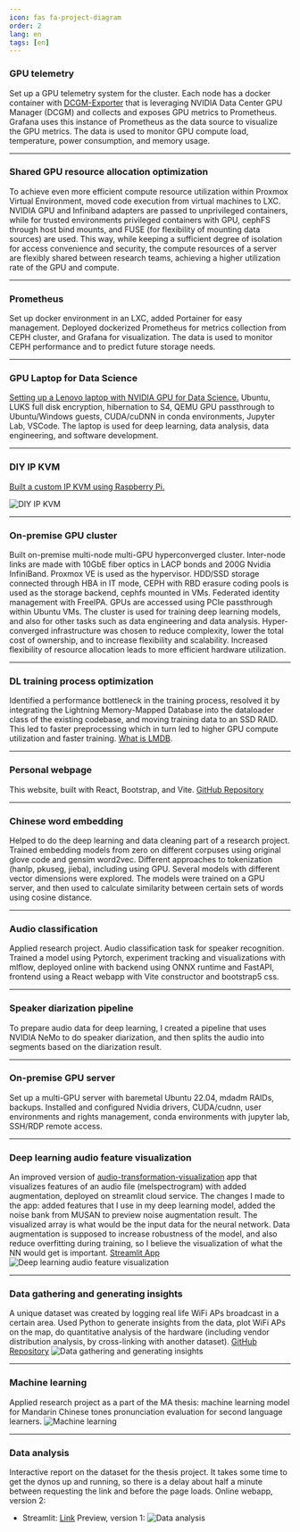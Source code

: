 ```yaml
---
icon: fas fa-project-diagram
order: 2
lang: en
tags: [en]
---
```


### GPU telemetry

Set up a GPU telemetry system for the cluster. Each node has a docker container with [DCGM-Exporter](https://github.com/NVIDIA/dcgm-exporter) that is leveraging NVIDIA Data Center GPU Manager (DCGM) and collects and exposes GPU metrics to Prometheus. Grafana uses this instance of Prometheus as the data source to visualize the GPU metrics. The data is used to monitor GPU compute load, temperature, power consumption, and memory usage.

---


### Shared GPU resource allocation optimization

To achieve even more efficient compute resource utilization within Proxmox Virtual Environment, moved code execution from virtual machines to LXC. NVIDIA GPU and Infiniband adapters are passed to unprivileged containers, while for trusted environments privileged containers with GPU, cephFS through host bind mounts, and FUSE (for flexibility of mounting data sources) are used. This way, while keeping a sufficient degree of isolation for access convenience and security, the compute resources of a server are flexibly shared between research teams, achieving a higher utilization rate of the GPU and compute.

---


### Prometheus

Set up docker environment in an LXC, added Portainer for easy management. Deployed dockerized Prometheus for metrics collection from CEPH cluster, and Grafana for visualization. The data is used to monitor CEPH performance and to predict future storage needs.

---


### GPU Laptop for Data Science

[Setting up a Lenovo laptop with NVIDIA GPU for Data Science.](https://github.com/placebeyondtheclouds/lenovo-laptop-with-ubuntu-and-libvirt) Ubuntu, LUKS full disk encryption, hibernation to S4, QEMU GPU passthrough to Ubuntu/Windows guests, CUDA/cuDNN in conda environments, Jupyter Lab, VSCode. The laptop is used for deep learning, data analysis, data engineering, and software development.

---


### DIY IP KVM

[Built a custom IP KVM using Raspberry Pi.](https://github.com/placebeyondtheclouds/pikvm-zero2w-eth)

![DIY IP KVM](/assets/images/untitled-19_150x200.jpg) 

---


### On-premise GPU cluster

Built on-premise multi-node multi-GPU hyperconverged cluster. Inter-node links are made with 10GbE fiber optics in LACP bonds and 200G Nvidia InfiniBand. Proxmox VE is used as the hypervisor. HDD/SSD storage connected through HBA in IT mode, CEPH with RBD erasure coding pools is used as the storage backend, cephfs mounted in VMs. Federated identity management with FreeIPA. GPUs are accessed using PCIe passthrough within Ubuntu VMs. The cluster is used for training deep learning models, and also for other tasks such as data engineering and data analysis. Hyper-converged infrastructure was chosen to reduce complexity, lower the total cost of ownership, and to increase flexibility and scalability. Increased flexibility of resource allocation leads to more efficient hardware utilization.

---


### DL training process optimization

Identified a performance bottleneck in the training process, resolved it by integrating the Lightning Memory-Mapped Database into the dataloader class of the existing codebase, and moving training data to an SSD RAID. This led to faster preprocessing which in turn led to higher GPU compute utilization and faster training. [What is LMDB](https://en.wikipedia.org/wiki/Lightning_Memory-Mapped_Database).

---


### Personal webpage

This website, built with React, Bootstrap, and Vite. [GitHub Repository](https://github.com/placebeyondtheclouds/placebeyondtheclouds.github.io)

---


### Chinese word embedding

Helped to do the deep learning and data cleaning part of a research project. Trained embedding models from zero on different corpuses using original glove code and gensim word2vec. Different approaches to tokenization (hanlp, pkuseg, jieba), including using GPU. Several models with different vector dimensions were explored. The models were trained on a GPU server, and then used to calculate similarity between certain sets of words using cosine distance.

---


### Audio classification

Applied research project. Audio classification task for speaker recognition. Trained a model using Pytorch, experiment tracking and visualizations with mlflow, deployed online with backend using ONNX runtime and FastAPI, frontend using a React webapp with Vite constructor and bootstrap5 css.

---


### Speaker diarization pipeline

To prepare audio data for deep learning, I created a pipeline that uses NVIDIA NeMo to do speaker diarization, and then splits the audio into segments based on the diarization result.

---


### On-premise GPU server

Set up a multi-GPU server with baremetal Ubuntu 22.04, mdadm RAIDs, backups. Installed and configured Nvidia drivers, CUDA/cudnn, user environments and rights management, conda environments with jupyter lab, SSH/RDP remote access.

---


### Deep learning audio feature visualization

An improved version of [audio-transformation-visualization](https://github.com/phrasenmaeher/audio-transformation-visualization/) app that visualizes features of an audio file (melspectrogram) with added augmentation, deployed on streamlit cloud service. The changes I made to the app: added features that I use in my deep learning model, added the noise bank from MUSAN to preview noise augmentation result. The visualized array is what would be the input data for the neural network. Data augmentation is supposed to increase robustness of the model, and also reduce overfitting during training, so I believe the visualization of what the NN would get is important. [Streamlit App](https://placebeyondtheclouds-vr-feature-viz-vr-feat-viz-yozs5w.streamlit.app/)
![Deep learning audio feature visualization](/assets/images/feature_viz.jpg)

---


### Data gathering and generating insights

A unique dataset was created by logging real life WiFi APs broadcast in a certain area. Used Python to generate insights from the data, plot WiFi APs on the map, do quantitative analysis of the hardware (including vendor distribution analysis, by cross-linking with another dataset). [GitHub Repository](https://github.com/placebeyondtheclouds/wifi_map/blob/main/wd.ipynb)
![Data gathering and generating insights](/assets/images/preview3.png)

---


### Machine learning

Applied research project as a part of the MA thesis: machine learning model for Mandarin Chinese tones pronunciation evaluation for second language learners.
![Machine learning](/assets/images/preview1.gif)

---


### Data analysis

Interactive report on the dataset for the thesis project. It takes some time to get the dynos up and running, so there is a delay about half a minute between requesting the link and before the page loads. Online webapp, version 2:

- Streamlit: [Link](https://share.streamlit.io/placebeyondtheclouds/tone-dataset/main/tone-dataset.py)
  Preview, version 1:
  ![Data analysis](/assets/images/preview2.gif)
